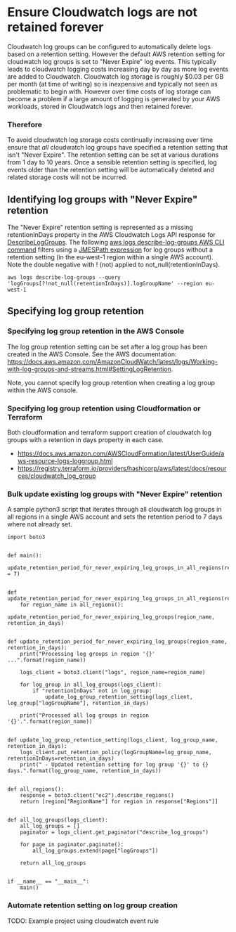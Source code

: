 # Ensure Cloudwatch logs are not retained forever

Cloudwatch log groups can be configured to automatically delete logs based on a retention setting. However the default AWS retention setting for cloudwatch log groups is set to "Never Expire" log events. This typically leads to cloudwatch logging costs increasing day by day as more log events are added to Cloudwatch. Cloudwatch log storage is roughly $0.03 per GB per month (at time of writing) so is inexpensive and typically not seen as problematic to begin with. However over time costs of log storage can become a problem if a large amount of logging is generated by your AWS workloads, stored in Cloudwatch logs and then retained forever. 

### Therefore

To avoid cloudwatch log storage costs continually increasing over time ensure that *all* cloudwatch log groups have specified a retention setting that isn't "Never Expire". The retention setting can be set at various durations from 1 day to 10 years. Once a sensible retention setting is specified, log events older than the retention setting will be automatically deleted and related storage costs will not be incurred.

## Identifying log groups with "Never Expire" retention

The "Never Expire" retention setting is represented as a missing retentionInDays property in the AWS Cloudwatch Logs API response for [DescribeLogGroups](https://docs.aws.amazon.com/AmazonCloudWatchLogs/latest/APIReference/API_DescribeLogGroups.html). The following [aws logs describe-log-groups AWS CLI command](https://docs.aws.amazon.com/cli/latest/reference/logs/describe-log-groups.html) filters using a [JMESPath expression](https://docs.aws.amazon.com/cli/latest/userguide/cli-usage-output.html#cli-usage-output-filter) for log groups without a retention setting (in the eu-west-1 region within a single AWS account). Note the double negative with ! (not) applied to not_null(retentionInDays).    

```aws logs describe-log-groups --query 'logGroups[?!not_null(retentionInDays)].logGroupName' --region eu-west-1```

## Specifying log group retention

### Specifying log group retention in the AWS Console

The log group retention setting can be set after a log group has been created in the AWS Console. See the AWS documentation: https://docs.aws.amazon.com/AmazonCloudWatch/latest/logs/Working-with-log-groups-and-streams.html#SettingLogRetention.

Note, you cannot specify log group retention when creating a log group within the AWS console. 

### Specifying log group retention using Cloudformation or Terraform

Both cloudformation and terraform support creation of cloudwatch log groups with a retention in days property in each case.
* https://docs.aws.amazon.com/AWSCloudFormation/latest/UserGuide/aws-resource-logs-loggroup.html
* https://registry.terraform.io/providers/hashicorp/aws/latest/docs/resources/cloudwatch_log_group

### Bulk update existing log groups with "Never Expire" retention

A sample python3 script that iterates through all cloudwatch log groups in all regions in a single AWS account and sets the retention period to 7 days where not already set. 
```python3
import boto3


def main():
    update_retention_period_for_never_expiring_log_groups_in_all_regions(retention_in_days = 7)


def update_retention_period_for_never_expiring_log_groups_in_all_regions(retention_in_days):
    for region_name in all_regions():
        update_retention_period_for_never_expiring_log_groups(region_name, retention_in_days)


def update_retention_period_for_never_expiring_log_groups(region_name, retention_in_days):
    print("Processing log groups in region '{}' ...".format(region_name))

    logs_client = boto3.client("logs", region_name=region_name)

    for log_group in all_log_groups(logs_client):
        if "retentionInDays" not in log_group:
            update_log_group_retention_setting(logs_client, log_group["logGroupName"], retention_in_days)

    print("Processed all log groups in region '{}'.".format(region_name))


def update_log_group_retention_setting(logs_client, log_group_name, retention_in_days):
    logs_client.put_retention_policy(logGroupName=log_group_name, retentionInDays=retention_in_days)
    print(" - Updated retention setting for log group '{}' to {} days.".format(log_group_name, retention_in_days))


def all_regions():
    response = boto3.client("ec2").describe_regions()
    return [region["RegionName"] for region in response["Regions"]]


def all_log_groups(logs_client):
    all_log_groups = []
    paginator = logs_client.get_paginator("describe_log_groups")

    for page in paginator.paginate():
        all_log_groups.extend(page["logGroups"])

    return all_log_groups


if __name__ == "__main__":
    main()

```

### Automate retention setting on log group creation

TODO: Example project using cloudwatch event rule

